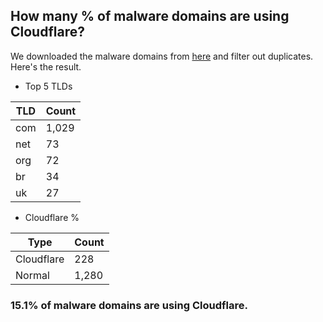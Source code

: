 ## How many % of malware domains are using Cloudflare?


We downloaded the malware domains from [here](https://urlhaus.abuse.ch) and filter out duplicates.
Here's the result.


[//]: # (start replacement)


- Top 5 TLDs

| TLD | Count |
| --- | --- |
| com | 1,029 |
| net | 73 |
| org | 72 |
| br | 34 |
| uk | 27 |


- Cloudflare %

| Type | Count |
| --- | --- |
| Cloudflare | 228 |
| Normal | 1,280 |


### 15.1% of malware domains are using Cloudflare.